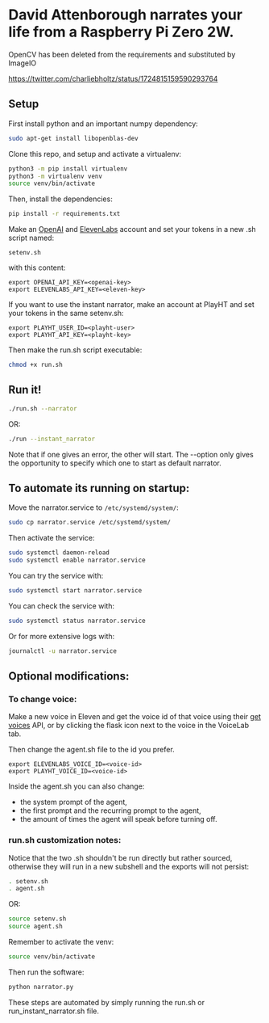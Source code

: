 # David Attenborough narrates your life from a Raspberry Pi Zero 2W. 
OpenCV has been deleted from the requirements and substituted by ImageIO

https://twitter.com/charliebholtz/status/1724815159590293764

## Setup

First install python and an important numpy dependency:
```bash
sudo apt-get install libopenblas-dev
```

Clone this repo, and setup and activate a virtualenv:

```bash
python3 -m pip install virtualenv
python3 -m virtualenv venv
source venv/bin/activate
```

Then, install the dependencies:
```bash
pip install -r requirements.txt
```

Make an [OpenAI](https://beta.openai.com/) and [ElevenLabs](https://elevenlabs.io) account and set your tokens in a new .sh script named:
```
setenv.sh
```
with this content:
```
export OPENAI_API_KEY=<openai-key>
export ELEVENLABS_API_KEY=<eleven-key>
```
If you want to use the instant narrator, make an account at PlayHT and set your tokens in the same setenv.sh:
```
export PLAYHT_USER_ID=<playht-user>
export PLAYHT_API_KEY=<playht-key>
```

Then make the run.sh script executable:
```bash
chmod +x run.sh
```

## Run it!
```bash
./run.sh --narrator
```
OR:
```bash
./run --instant_narrator
```
Note that if one gives an error, the other will start. The --option only gives the opportunity to specify which one to start as default narrator.

## To automate its running on startup:
Move the narrator.service to ```/etc/systemd/system/```:
```bash
sudo cp narrator.service /etc/systemd/system/
```
Then activate the service:
```bash
sudo systemctl daemon-reload
sudo systemctl enable narrator.service
```
You can try the service with:
```bash
sudo systemctl start narrator.service
```
You can check the service with:
```bash
sudo systemctl status narrator.service
```
Or for more extensive logs with:
```bash
journalctl -u narrator.service
```

## Optional modifications:

### To change voice:
Make a new voice in Eleven and get the voice id of that voice using their [get voices](https://elevenlabs.io/docs/api-reference/voices) API, or by clicking the flask icon next to the voice in the VoiceLab tab.

Then change the agent.sh file to the id you prefer.
```
export ELEVENLABS_VOICE_ID=<voice-id>
export PLAYHT_VOICE_ID=<voice-id>
```

Inside the agent.sh you can also change:
- the system prompt of the agent, 
- the first prompt and the recurring prompt to the agent,
- the amount of times the agent will speak before turning off.

### run.sh customization notes:
Notice that the two .sh shouldn't be run directly but rather sourced, otherwise they will run in a new subshell and the exports will not persist:
```bash
. setenv.sh
. agent.sh
```
OR:
```bash
source setenv.sh
source agent.sh
```

Remember to activate the venv:
```bash
source venv/bin/activate
```
Then run the software:
```bash
python narrator.py
```

These steps are automated by simply running the run.sh or run_instant_narrator.sh file.